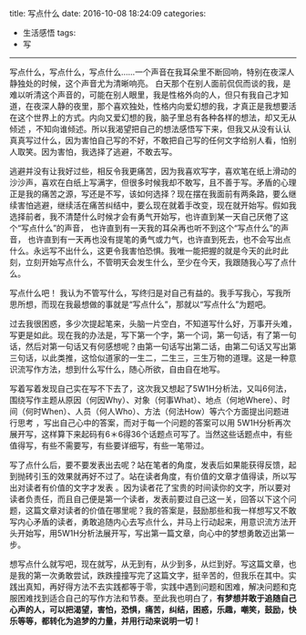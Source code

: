 ﻿title: 写点什么
date: 2016-10-08 18:24:09
categories:
 - 生活感悟
tags:
 - 写
---

写点什么，写点什么，写点什么……一个声音在我耳朵里不断回响，特别在夜深人静独处的时候，这个声音尤为清晰响亮。 白天那个在别人面前侃侃而谈的我，是难以听清这个声音的，可能在别人眼里，我是性格外向的人，但只有我自己才知道，在夜深人静的夜里，那个喜欢独处，性格内向爱幻想的我，才真正是我想要活在这个世界上的方式。内向又爱幻想的我，脑子里总有各种各样的想法，却又无从倾述 ，不知向谁倾述。所以我渴望把自己的想法感悟写下来，但我又从没有认认真真写过什么，因为害怕自己写的不好，不敢把自己写的任何文字给别人看，怕别人取笑。因为害怕，我选择了逃避，不敢去写。

逃避并没有让我好过些，相反令我更痛苦，因为我喜欢写字，喜欢笔在纸上滑动的沙沙声，喜欢在白纸上写满字，但很多时候我却不敢写，且不善于写。矛盾的心理正是我的痛苦之源，写还是不写，该如何选择？现在摆在我面前有两条路，要么继续害怕逃避，继续活在痛苦纠结中，要么现在就着手改变，现在就开始写。假如我选择前者，我不清楚什么时候才会有勇气开始写，也许直到某一天自己厌倦了这个“写点什么”的声音， 也许直到有一天我的耳朵再也听不到这个“写点什么”的声音， 也许直到有一天再也没有提笔的勇气或力气，也许直到死去，也不会写出点什么。永远写不出什么，这更令我害怕恐惧。我唯一能把握的就是今天的此时此刻，立刻开始写点什么，不管明天会发生什么，至少在今天，我跟随我心写了点什么。

写点什么吧！ 我认为不管写什么，写终归是对自己有益的。我手写我心，写我所思所想，而现在我最想做的事就是“写点什么”，那就以“写点什么”为题吧。

过去我很困惑，多少次提起笔来，头脑一片空白，不知道写什么好，万事开头难，写更是如此。现在我的办法是，写下第一个字，第一个词，第一句话，有了第一句话，然后对第一句话又有何感想呢？由第一句话写出第二话，由第二句话又写出第三句话，以此类推，这恰似道家的一生二，二生三，三生万物的道理。这是一种意识流写作方法，想到什么写什么，随心所欲，自由自在地写。

写着写着发现自己实在写不下去了，这次我又想起了5W1H分析法，又叫6何法，围绕写作主题从原因（何因Why）、对象（何事What）、地点（何地Where）、时间（何时When）、人员（何人Who）、方法（何法How）等六个方面提出问题进行思考 ，写出自己心中的答案，而对于每一个问题的答案可以用 5W1H分析再次展开写，这样算下来起码有6＊6得36个话题点可写了。当然这些话题点中，有些值得写，有些不需要写，有些要详细写，有些一笔带过。

写了点什么后，要不要发表出去呢？站在笔者的角度，发表后如果能获得反馈，起到抛砖引玉的效果就再好不过了。站在读者角度，有价值的文章才值得读，所以写出对读者有价值的文字才发表 。因为读者花了宝贵的时间读你的文字，所以要对读者负责任，而且自己便是第一个读者，发表前要过自己这一关，回答以下这个问题，这篇文章对读者的价值在哪里呢？我的答案是，鼓励那些和我一样想写又不敢写内心矛盾的读者，勇敢追随内心去写点什么，并马上行动起来，用意识流方法开头开始写，用5W1H分析法展开写，写出第一篇文章，向心中的梦想勇敢迈出第一步。

想写点什么就写吧，现在就写，从无到有，从少到多，从烂到好。写这篇文章，也是我的第一次勇敢尝试，跌跌撞撞写完了这篇文字，挺辛苦的，但我乐在其中。实践出真知，再好得方法不去实践都等于零，实践中遇到问题和困难，解决问题和克服困难找到适合自己的写作方法和节奏。至此我也明白了，****有梦想并敢于追随自己心声的人，可以把渴望，害怕，恐惧，痛苦，纠结，困惑，乐趣，嘲笑，鼓励，快乐等等，都转化为追梦的力量，并用行动来说明一切！****
